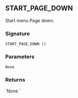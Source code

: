 ## START\_PAGE\_DOWN

Start menu Page down.


### Signature

`START_PAGE_DOWN ()`


### Parameters

`None`


### Returns

\`None
\`